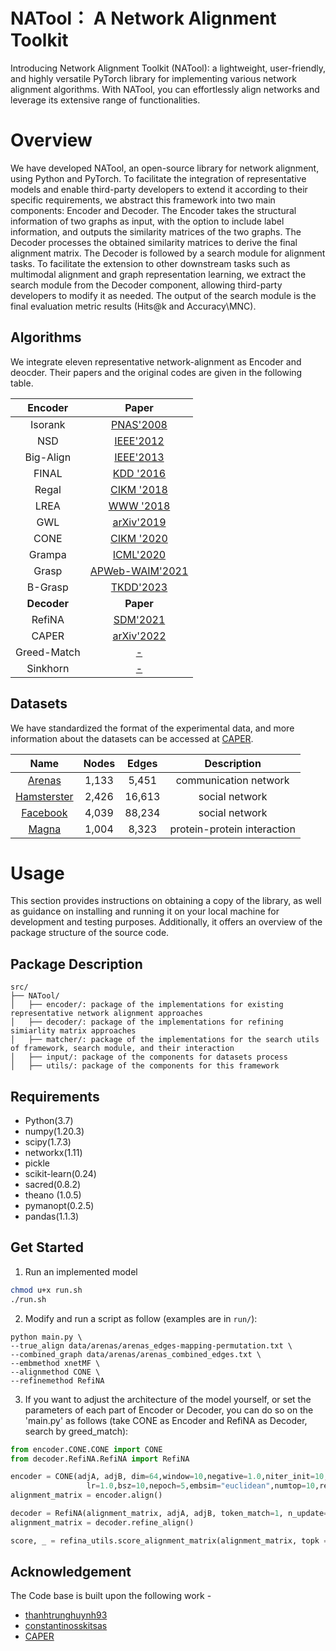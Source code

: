 # NATool： A Network Alignment Toolkit
Introducing Network Alignment Toolkit (NATool): a lightweight, user-friendly, and highly versatile PyTorch library for implementing various network alignment algorithms. With NATool, you can effortlessly align networks and leverage its extensive range of functionalities.

# Overview

We have developed NATool, an open-source library for network alignment, using Python and PyTorch. To facilitate the integration of representative models and enable third-party developers to extend it according to their specific requirements, we abstract this framework into two main components: Encoder and Decoder. The Encoder takes the structural information of two graphs as input, with the option to include label information, and outputs the similarity matrices of the two graphs. The Decoder processes the obtained similarity matrices to derive the final alignment matrix. The Decoder is followed by a search module for alignment tasks. To facilitate the extension to other downstream tasks such as multimodal alignment and graph representation learning, we extract the search module from the Decoder component, allowing third-party developers to modify it as needed. The output of the search module is the final evaluation metric results (Hits@k and Accuracy\MNC).

## Algorithms

We integrate eleven representative network-alignment as Encoder and deocder. Their papers and the original codes are given in the following table.

|   Encoder   |     Paper     |
|:--------:|:------------:|
|  Isorank     |    [PNAS'2008](https://www.pnas.org/content/105/35/12763)    |
|  NSD       |    [IEEE'2012](https://ieeexplore.ieee.org/document/5975146)    |
|  Big-Align  |  [IEEE'2013](https://ieeexplore.ieee.org/abstract/document/6729523)  |
|  FINAL   |  [KDD '2016](https://dl.acm.org/doi/abs/10.1145/2939672.2939766)  |
|  Regal     |    [CIKM '2018](https://dl.acm.org/doi/10.1145/3269206.3271788)    |
|  LREA        |    [WWW '2018](https://dl.acm.org/doi/10.1145/3178876.3186128)    |
|  GWL  |  [arXiv'2019](https://arxiv.org/abs/1901.06003)  |
|  CΟΝΕ   |  [CIKM '2020](https://dl.acm.org/doi/10.1145/3340531.3412136)  |
| Grampa        | [ICML'2020](https://dl.acm.org/doi/abs/10.5555/3524938.3525218) |
|  Grasp        |    [APWeb-WAIM'2021](https://link.springer.com/chapter/10.1007/978-3-030-85896-4_4)    |
| B-Grasp        | [TKDD'2023](https://dl.acm.org/doi/full/10.1145/3561058) |
|   **Decoder**   |     **Paper**     |
|  RefiNA  |  [SDM'2021](https://epubs.siam.org/doi/abs/10.1137/1.9781611976700.20)  |
|  CAPER  |  [arXiv'2022](https://arxiv.org/abs/2208.10682)  |
|  Greed-Match  |  [-](-)   |
|  Sinkhorn  | [-](-)  |

## Datasets

We have standardized the format of the experimental data, and more information about the datasets can be accessed at [CAPER](https://github.com/GemsLab/CAPER).

| Name | Nodes | Edges  | Description
|:--------:|:-------:|:-------:|:--------:|
| [Arenas](https://dl.acm.org/doi/abs/10.1145/2487788.2488173) | 1,133 | 5,451 | communication network
| [Hamsterster](https://dl.acm.org/doi/abs/10.1145/2487788.2488173) | 2,426 | 16,613 | social network
| [Facebook](http://snap.stanford.edu/data/) | 4,039 | 88,234 | social network
| [Magna](https://academic.oup.com/bioinformatics/article/30/20/2931/2422208?login=false) | 1,004 | 8,323 | protein-protein interaction

# Usage

This section provides instructions on obtaining a copy of the library, as well as guidance on installing and running it on your local machine for development and testing purposes. Additionally, it offers an overview of the package structure of the source code.

## Package Description

```
src/
├── NATool/
│   ├── encoder/: package of the implementations for existing representative network alignment approaches
│   ├── decoder/: package of the implementations for refining simiarlity matrix approaches
│   ├── matcher/: package of the implementations for the search utils of framework, search module, and their interaction
│   ├── input/: package of the components for datasets process
│   ├── utils/: package of the components for this framework
```

## Requirements

- Python(3.7)
- numpy(1.20.3) 
- scipy(1.7.3) 
- networkx(1.11) 
- pickle 
- scikit-learn(0.24)
- sacred(0.8.2) 
- theano (1.0.5) 
- pymanopt(0.2.5) 
- pandas(1.1.3) 

## Get Started

1. Run an implemented model

```bash
chmod u+x run.sh
./run.sh
```

2. Modify and run a script as follow (examples are in `run/`):

```
python main.py \
--true_align data/arenas/arenas_edges-mapping-permutation.txt \
--combined_graph data/arenas/arenas_combined_edges.txt \
--embmethod xnetMF \
--alignmethod CONE \
--refinemethod RefiNA 
```

3. If you want to adjust the architecture of the model yourself, or set the parameters of each part of Encoder or Decoder, you can do so on the 'main.py' as follows (take CONE as Encoder and RefiNA as Decoder, search by greed_match):
```python
from encoder.CONE.CONE import CONE
from decoder.RefiNA.RefiNA import RefiNA

encoder = CONE(adjA, adjB, dim=64,window=10,negative=1.0,niter_init=10,reg_init=1.0, \
                 lr=1.0,bsz=10,nepoch=5,embsim="euclidean",numtop=10,reg_align=0.05,niter_align=10)
alignment_matrix = encoder.align()

decoder = RefiNA(alignment_matrix, adjA, adjB, token_match=1, n_update=1, iter=100)
alignment_matrix = decoder.refine_align()

score, _ = refina_utils.score_alignment_matrix(alignment_matrix, topk = 1, true_alignments = true_align)
```

## Acknowledgement
The Code base is built upon the following work -
- [thanhtrunghuynh93](https://github.com/thanhtrunghuynh93/networkAlignment)
- [constantinosskitsas](https://github.com/constantinosskitsas/Framework_GraphAlignment)
- [CAPER](https://github.com/GemsLab/CAPER)

